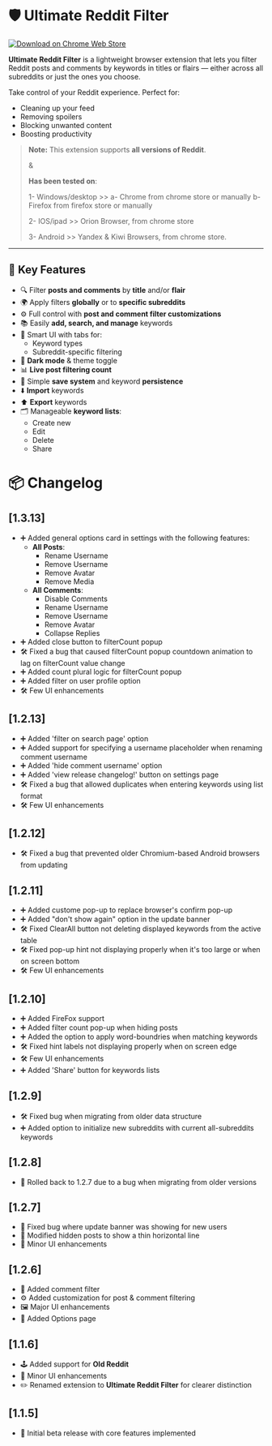 # 🛡️ Ultimate Reddit Filter

[![Download on Chrome Web Store](https://img.shields.io/badge/Download-Chrome%20Web%20Store-blue?style=for-the-badge&logo=googlechrome)](https://chromewebstore.google.com/detail/ultimate-reddit-filter/mkgoifedffhajjchmppjdodfgmeeahne)

**Ultimate Reddit Filter** is a lightweight browser extension that lets you filter Reddit posts and comments by keywords in titles or flairs — either across all subreddits or just the ones you choose.

Take control of your Reddit experience. Perfect for:
- Cleaning up your feed
- Removing spoilers
- Blocking unwanted content
- Boosting productivity

> **Note:**
>  This extension supports **all versions of Reddit**.
> 
> &
> 
> **Has been tested on**:
> 
> 1-  Windows/desktop >> a- Chrome from chrome store or manually  b- Firefox from firefox store or manually
> 
> 2-   IOS/ipad >> Orion Browser, from chrome store
> 
> 3-   Android >> Yandex & Kiwi Browsers, from chrome store.

---

## 🔑 Key Features

- 🔍 Filter **posts and comments** by **title** and/or **flair**
- 🌍 Apply filters **globally** or to **specific subreddits**
- ⚙️ Full control with **post and comment filter customizations**
- 📚 Easily **add, search, and manage** keywords
- 🧠 Smart UI with tabs for:
  - Keyword types
  - Subreddit-specific filtering
- 🌙 **Dark mode** & theme toggle
- 📊 **Live post filtering count**
- 💾 Simple **save system** and keyword **persistence**
- ⬇️ **Import** keywords
- ⬆️ **Export** keywords
- 🗂️ Manageable **keyword lists**:
  - Create new
  - Edit
  - Delete
  - Share
  

# 📦 Changelog
## [1.3.13]
- ➕ Added general options card in settings with the following features:
  - **All Posts**:
    - Rename Username
    - Remove Username
    - Remove Avatar
    - Remove Media
  - **All Comments**:
    - Disable Comments
    - Rename Username
    - Remove Username
    - Remove Avatar
    - Collapse Replies
- ➕ Added close button to filterCount popup
- 🛠️ Fixed a bug that caused filterCount popup countdown animation to lag on filterCount value change
- ➕ Added count plural logic for filterCount popup
- ➕ Added filter on user profile option
- 🛠️ Few UI enhancements
## [1.2.13]
- ➕ Added 'filter on search page' option
- ➕ Added support for specifying a username placeholder when renaming comment username
- ➕ Added 'hide comment username' option
- ➕ Added 'view release changelog!' button on settings page
- 🛠️ Fixed a bug that allowed duplicates when entering keywords using list format
- 🛠️ Few UI enhancements
  
## [1.2.12]
- 🛠️ Fixed a bug that prevented older Chromium-based Android browsers from updating
  
## [1.2.11]
- ➕ Added custome pop-up to replace browser's confirm pop-up
- ➕ Added "don't show again" option in the update banner
- 🛠️ Fixed ClearAll button not deleting displayed keywords from the active table
- 🛠️ Fixed pop-up hint not displaying properly when it's too large or when on screen bottom
- 🛠️ Few UI enhancements
  
## [1.2.10]
- ➕ Added FireFox support
- ➕ Added filter count pop-up when hiding posts
- ➕ Added the option to apply word-boundries when matching keywords 
- 🛠️ Fixed hint labels not displaying properly when on screen edge
- 🛠️ Few UI enhancements
- ➕ Added 'Share' button for keywords lists
  
## [1.2.9]
- 🛠️ Fixed bug when migrating from older data structure  
- ➕ Added option to initialize new subreddits with current all-subreddits keywords

## [1.2.8]
- 🔄 Rolled back to 1.2.7 due to a bug when migrating from older versions

## [1.2.7]
- 🐞 Fixed bug where update banner was showing for new users  
- 📏 Modified hidden posts to show a thin horizontal line  
- 🎨 Minor UI enhancements

## [1.2.6]
- 💬 Added comment filter  
- ⚙️ Added customization for post & comment filtering  
- 🖼️ Major UI enhancements  
- 🧩 Added Options page

## [1.1.6]
- 🕹️ Added support for **Old Reddit**  
- 🎨 Minor UI enhancements  
- ✏️ Renamed extension to **Ultimate Reddit Filter** for clearer distinction

## [1.1.5]
- 🚀 Initial beta release with core features implemented

